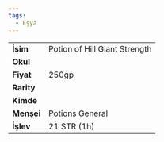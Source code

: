 ```yaml
---  
tags:
  - Eşya  
---  
```

  
|  |  |  
|---|---|  
| **İsim** | Potion of Hill Giant Strength|  
| **Okul** | |  
| **Fiyat** | 250gp|  
| **Rarity** | |  
| **Kimde** | |  
| **Menşei** | Potions General|  
| **İşlev** | 21 STR (1h)|  
